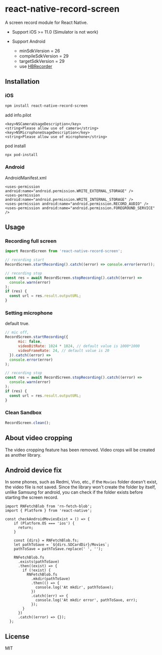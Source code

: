 # react-native-record-screen

A screen record module for React Native.

- Support iOS >= 11.0 (Simulator is not work)

- Support Android
  - minSdkVersion = 26
  - compileSdkVersion = 29
  - targetSdkVersion = 29
  - use [HBRecorder](https://github.com/HBiSoft/HBRecorder)

## Installation

### iOS

```sh
npm install react-native-record-screen
```

add info.pilot

```
<key>NSCameraUsageDescription</key>
<string>Please allow use of camera</string>
<key>NSMicrophoneUsageDescription</key>
<string>Please allow use of microphone</string>
```

pod install

```sh
npx pod-install
```

### Android

AndroidManifest.xml

```
<uses-permission android:name="android.permission.WRITE_EXTERNAL_STORAGE" />
<uses-permission android:name="android.permission.WRITE_INTERNAL_STORAGE" />
<uses-permission android:name="android.permission.RECORD_AUDIO" />
<uses-permission android:name="android.permission.FOREGROUND_SERVICE" />
```

## Usage

### Recording full screen

```js
import RecordScreen from 'react-native-record-screen';

// recording start
RecordScreen.startRecording().catch((error) => console.error(error));

// recording stop
const res = await RecordScreen.stopRecording().catch((error) =>
  console.warn(error)
);
if (res) {
  const url = res.result.outputURL;
}
```

### Setting microphone

default true.

```js
// mic off, 
RecordScreen.startRecording({ 
      mic: false,  
      videoBitRate: 1024 * 1024, // default value is 1000*1000
      videoFrameRate: 24, // default value is 20
  }).catch((error) =>
  console.error(error)
);

// recording stop
const res = await RecordScreen.stopRecording().catch((error) =>
  console.warn(error)
);
if (res) {
  const url = res.result.outputURL;
}
```

### Clean Sandbox

```js
RecordScreen.clean();
```

## About video cropping

The video cropping feature has been removed.
Video crops will be created as another library.

## Android device fix

In some phones, such as Redmi, Vivo, etc., if the `Movies` folder doesn't exist, the video file is not saved. Since the library won't create the folder by itself, unlike Samsung for android, you can check if the folder exists before starting the screen record.

```
import RNFetchBlob from 'rn-fetch-blob';
import { Platform } from 'react-native';

const checkAndroidMoviesExist = () => {
    if (Platform.OS === 'ios') {
      return;
    }

    const {dirs} = RNFetchBlob.fs;
    let pathToSave = `${dirs.SDCardDir}/Movies`;
    pathToSave = pathToSave.replace(' ', '');

    RNFetchBlob.fs
      .exists(pathToSave)
      .then((exist) => {
        if (!exist) {
          RNFetchBlob.fs
            .mkdir(pathToSave)
            .then(() => {
              console.log('At mkdir', pathToSave);
            })
            .catch((err) => {
              console.log('At mkdir error', pathToSave, err);
            });
        }
      })
      .catch((error) => {});
  };
```

## License

MIT
